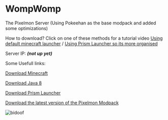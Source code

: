 # WompWomp
The Pixelmon Server (Using Pokeehan as the base modpack and added some optimizations)

How to download? Click on one of these methods for a tutorial video [Using default minecraft launcher]() / [Using Prism Launcher so its more organised]()

Server IP: ***(not up yet)***

Some Usefull links:

[Download Minecraft](https://www.minecraft.net/en-us/download)

[Download Java 8](https://github.com/Ranoreal/WompWomp/releases/tag/java8)

[Download Prism Launcher](https://github.com/PrismLauncher/PrismLauncher/releases/download/8.2/PrismLauncher-Windows-MSVC-Setup-8.2.exe)

[Download the latest version of the Pixelmon Modpack](https://github.com/Ranoreal/WompWomp/releases/tag/wompwomp1.0.0)

![bidoof](https://github.com/Ranoreal/WompWomp/assets/95768645/b1ee4555-474b-4872-833c-4e8529389fab)
